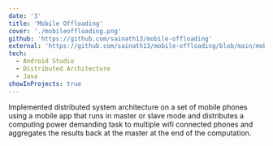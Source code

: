 ```yaml
---
date: '3'
title: 'Mobile Offloading'
cover: './mobileoffloading.png'
github: 'https://github.com/sainath13/mobile-offloading'
external: 'https://github.com/sainath13/mobile-offloading/blob/main/mobile_offloading_report.pdf'
tech:
  - Android Studio
  - Distributed Architecture
  - Java
showInProjects: true
---
```


Implemented distributed system architecture on a set of mobile phones using a mobile app that runs in master or slave mode and distributes a computing power demanding task to multiple wifi connected phones and aggregates the results back at the master at the end of the computation.
